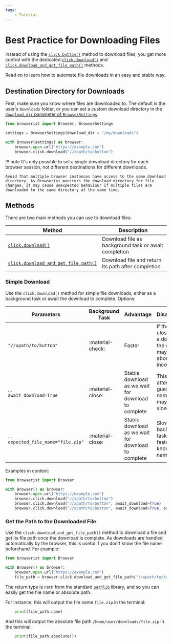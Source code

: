 ```yaml
---
tags:
    - Tutorial
---
```


# Best Practice for Downloading Files
Instead of using the [`click.button()`](../reference/browser/click.md#browserist.browser.click.__main__.ClickDriverMethods.button) method to download files, you get more control with the dedicated [`click.download()`](../reference/browser/click.md#browserist.browser.click.__main__.ClickDriverMethods.download) and [`click.download_and_get_file_path()`](../reference/browser/click.md#browserist.browser.click.__main__.ClickDriverMethods.download_and_get_file_path) methods.

Read on to learn how to automate file downloads in an easy and stable way.

## Destination Directory for Downloads
First, make sure you know where files are downloaded to. The default is the user's `Downloads` folder, or you can set a custom download directory in the [`download_dir` parameter of `BrowserSettings`](./settings/overview.md).

```python title="" linenums="1"
from browserist import Browser, BrowserSettings

settings = BrowserSettings(download_dir = "/my/downloads")

with Browser(settings) as browser:
    browser.open.url("https://example.com")
    browser.click.download("//xpath/to/button")
```

!!! note
    It's only possible to set a single download directory for each browser session, not different destinations for different downloads.

    Avoid that multiple browser instances have access to the same download directory. As Browserist monitors the download directory for file changes, it may cause unexpected behaviour if multiple files are downloaded to the same directory at the same time.

## Methods
There are two main methods you can use to download files:

| Method | Description |
| ------ | ----------- |
| [`click.download()`](#simple-download) | Download file as background task or await completion |
| [`click.download_and_get_file_path()`](#get-the-path-to-the-downloaded-file) | Download file and return its path after completion |

### Simple Download
Use the `click.download()` method for simple file downloads, either as a background task or await the download to complete. Options:

| Parameters | Background Task | Advantage | Disadvantage |
| ------ | --------------- | ------- | ------------ |
| `"//xpath/to/button"` | :material-check: | Faster | If the browser closes during a download, the download may be aborted or left incomplete |
| ...<br>`await_download=True` | :material-close: | Stable download as we wait for download to complete | This will attempt to guess the file name, which may be slower |
| ...<br>`expected_file_name="file.zip"` | :material-close: | Stable download as we wait for download to complete | Slower than background task, yet faster if you know the file name |

Examples in context:

```python title="" linenums="1"
from browserist import Browser

with Browser() as browser:
    browser.open.url("https://example.com")
    browser.click.download("//xpath/to/button")
    browser.click.download("//xpath/to/button", await_download=True)
    browser.click.download("//xpath/to/button", await_download=True, expected_file_name="file.zip")
```

### Get the Path to the Downloaded File
Use the `click.download_and_get_file_path()` method to download a file and get its file path once the download is complete. As downloads are handled automatically by the browser, this is useful if you don't know the file name beforehand. For example:

```python title="" linenums="1"
from browserist import Browser

with Browser() as browser:
    browser.open.url("https://example.com")
    file_path = browser.click.download_and_get_file_path("//xpath/to/button")
```

The return type is `Path` from the standard [`pathlib`](https://docs.python.org/3/library/pathlib.html) library, and so you can easily get the file name or absolute path.

For instance, this will output the file name `file.zip` in the terminal:

```python title="" linenums="6"
    print(file_path.name)
```

And this will output the absolute file path `/home/user/downloads/file.zip` in the terminal:

```python title="" linenums="7"
    print(file_path.absolute())
```
